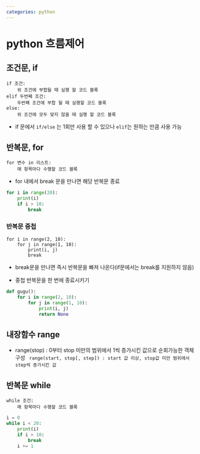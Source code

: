 ```yaml
---
categories: python
---
```



# python 흐름제어

## 조건문, if

```
if 조건:
	위 조건에 부합될 때 실행 할 코드 블록
elif 두번째 조건:
	두번째 조건에 부합 될 때 실행할 코드 블록
else:
	위 조건에 모두 맞지 않을 때 실행 할 코드 블록
```

* if 문에서 `if/else` 는 1회만 사용 할 수 있으나 `elif`는 원하는 만큼 사용 가능

## 반복문, for

```
for 변수 in 리스트:
	매 항목마다 수행할 코드 블록
```

* for 내에서 break 문을 만나면 해당 반복문 종료

```python
for i in range(20):
	print(i)
    if i > 10:
    	break
```

### 반복문 중첩

```
for i in range(2, 10):
	for j in range(1, 10):
    	print(i, j)
        break
````
* break문을 만나면 즉시 반복문을 빠져 나온다(if문에서는 break를 지원하지 않음)

* 중첩 반복문을 한 번에 종료시키기

```python
def gugu():
	for i in range(2, 10):
    	for j in range(1, 10):
        	print(i, j)
            return None
```

## 내장함수 range

* range(stop) : 0부터 stop 미만의 범위에서 1씩 증가시킨 값으로 순회가능한 객체 구성
` range(start, stop[, step]) : start 값 이상, stop값 미만 범위에서 step씩 증가시킨 값`

## 반복문 while

```
while 조건:
	매 항목마다 수행할 코드 블록
```

```python
i = 0
while i < 20:
	print(i)
    if i > 10:
    	break
    i += 1
```
